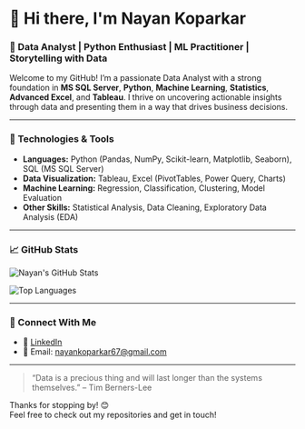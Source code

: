 # 👋 Hi there, I'm Nayan Koparkar

### 🧠 Data Analyst | Python Enthusiast | ML Practitioner | Storytelling with Data

Welcome to my GitHub! I’m a passionate Data Analyst with a strong foundation in **MS SQL Server**, **Python**, **Machine Learning**, **Statistics**, **Advanced Excel**, and **Tableau**. I thrive on uncovering actionable insights through data and presenting them in a way that drives business decisions.

---

### 🚀 Technologies & Tools

- **Languages:** Python (Pandas, NumPy, Scikit-learn, Matplotlib, Seaborn), SQL (MS SQL Server)
- **Data Visualization:** Tableau, Excel (PivotTables, Power Query, Charts)
- **Machine Learning:** Regression, Classification, Clustering, Model Evaluation
- **Other Skills:** Statistical Analysis, Data Cleaning, Exploratory Data Analysis (EDA)


---

### 📈 GitHub Stats

![Nayan's GitHub Stats](https://github-readme-stats.vercel.app/api?username=yourusername&show_icons=true&theme=calm&hide=contribs,issues)

![Top Languages](https://github-readme-stats.vercel.app/api/top-langs/?username=yourusername&layout=compact&theme=calm)

---

### 🤝 Connect With Me

- 💼 [LinkedIn](https://www.linkedin.com/in/contactnayankoparkar)
- 📧 Email: nayankoparkar67@gmail.com

---

> “Data is a precious thing and will last longer than the systems themselves.” – Tim Berners-Lee

Thanks for stopping by! 😊  
Feel free to check out my repositories and get in touch!

